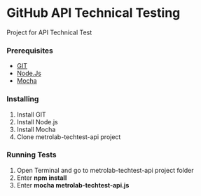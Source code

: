 # GitHub API Technical Testing

Project for API Technical Test

### Prerequisites

* [GIT](https://git-scm.com/downloads)
* [Node.Js](https://nodejs.org/en/download/)
* [Mocha](https://www.npmjs.com/package/mocha)

### Installing

1. Install GIT
2. Install Node.js
3. Install Mocha
4. Clone metrolab-techtest-api project

### Running Tests

1. Open Terminal and go to metrolab-techtest-api project folder
2. Enter **npm install**
3. Enter **mocha metrolab-techtest-api.js**
